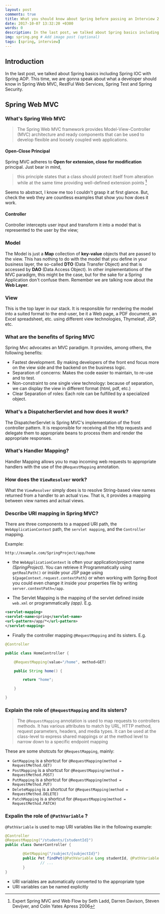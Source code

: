 ```yaml
---
layout: post
comments: true
title: What you should know about Spring before passing an Interview 2
date: 2017-10-07 13:32:20 +0300
words: 0
description: In the last post, we talked about Spring basics including Spring IOC with Spring AOP. # Add post description (optional)
img: spring.png # Add image post (optional)
tags: [spring, interview]
---
```



## Introduction
In the last post, we talked about Spring basics including Spring IOC with Spring AOP.
This time, we are gonna speak about what a developer should know in Spring Web MVC, RestFul Web Services, Spring Test and Spring Security.

## Spring Web MVC

### What's Spring Web MVC

> The Spring Web MVC framework provides Model-View-Controller (MVC) architecture and ready components that can be used to develop flexible and loosely coupled web applications.

#### Open-Close Principal

Spring MVC adheres to **Open for extension, close for modification** principal. Just bear in mind,
> this principle states that a class should protect itself from alteration while at the same time providing well-defined extension points [^1]

[^1]: Expert Spring MVC and Web Flow by Seth Ladd, Darren Davison, Steven Devijver, and Colin Yates Apress 2006

Seems to abstract, I know me too I couldn't grasp it at first glance. But, check the web they are countless examples that show you how does it work.

#### Controller

Controller intercepts user input and transform it into a model that is represented to the user by the view;

### Model

The Model is just a **Map** collection of **key-value** objects that are passed to the view. This has nothing to do with the model that you define in your business layer, the so-called **DTO** (Data Transfer Object) and that is accessed by **DAO** (Data Access Object). In other implementations of the MVC paradigm, this might be the case, but for the sake for a Spring Application don't confuse them. Remember we are talking now about the **Web Layer**.

### View

This is the top layer in our stack. It is responsible for rendering the model into a suited format to the end-user, be it a Web page, a PDF document, an Excel spreadsheet, etc. using different view technologies, Thymeleaf, JSP, etc.

### What are the benefits of Spring MVC

Spring Mvc advocates an MVC paradigm. It provides, among others, the following benefits:

* Fastest development. By making developers of the front end focus more on the view side and the backend on the business logic.
* Separation of concerns: Makes the code easier to maintain, to re-use and to test.
* Non-constraint to one single view technology: because of separation, we can display the view in different format (html, pdf, etc.)
* Clear Separation of roles: Each role can be fulfilled by a specialized object.

### What's a DispatcherServlet and how does it work?

The DispatcherServlet is Spring MVC's implementation of the front controller pattern. It is responsible for receiving all the http requests and delegate them to appropriate beans to process them and render the appropriate responses.

### What's Handler Mapping?

Handler Mapping allows you to map incoming web requests to appropriate handlers with the use of the `@RequestMapping` annotation.

### How does the `ViewResolver` work?

What the `ViewResolver` simply does is to resolve String-based view names returned from a handler to an actual `View`. That is, it provides a mapping between view names and actual views.

### Describe URI mapping in Spring MVC?

There are three components to a mapped URI path, the `WebApplicationContext` path, the `servlet mapping`, and the
`Controller` mapping.

Example: 

`http://example.com/SpringProject/app/home`

* the `WebApplicationContext`  is often your application/project name *(SpringProject)*. You can retrieve it Programmatically using `getRealPath()` or inside your JSP page using `${pageContext.request.contextPath}` or when working with Spring Boot you could even change it inside your properties file by writing `server.contextPath=/app`. 

* The Servlet Mapping is the mapping of the servlet defined inside `web.xml` or programmatically *(app)*. E.g.

```xml
<servlet-mapping>
<servlet-name>spring</servlet-name>
<url-pattern>/app/*</url-pattern>
</servlet-mapping>
```

* Finally the controller mapping `@RequestMapping` and its sisters. E.g.

```java
@Controller

public class HomeController {

	@RequestMapping(value="/home", method=GET)

	public String home() {

		return "home";

	}

}
```

### Explain the role of `@RequestMapping` and its sisters?

> The `@RequestMapping` annotation is used to map requests to controllers methods. It has various attributes to match by URL, HTTP method, request parameters, headers, and media types. It can be used at the class-level to express shared mappings or at the method level to narrow down to a specific endpoint mapping

These are some shotcuts for `@RequestMapping`, mainly:

* `GetMapping` is a shortcut for `@RequestMapping(method = RequestMethod.GET)`
* `PostMapping` is a shortcut for `@RequestMapping(method = RequestMethod.POST)`
* `PutMapping` is a shortcut for `@RequestMapping(method = RequestMethod.PUT)`
* `DeleteMapping` is a shortcut for `@RequestMapping(method = RequestMethod.DELETE)`
* `PatchMapping` is a shortcut for `@RequestMapping(method = RequestMethod.PATCH)`

### Expalin the role of `@PathVariable` ?

`@PathVariable` is used to map URI variables like in the following example:

```Java
@Controller
@RequestMapping("/students/{studentId}")
public class OwnerController {

        @GetMapping("/subject/{subjectId}")
        public Pet findPet(@PathVariable Long studentId, @PathVariable Long subjectId) {
                // ...
        }
}
```


* URI variables are automatically converted to the appropriate type
* URI variables can be named explicitly


